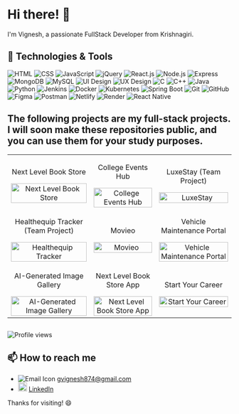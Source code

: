 # Hi there! 👋

I'm Vignesh, a passionate FullStack Developer from Krishnagiri.

## 🔧 Technologies & Tools
![HTML](https://img.shields.io/badge/HTML5-orange?style=for-the-badge&logo=html5)
![CSS](https://img.shields.io/badge/CSS3-0802A3?style=for-the-badge&logo=css3)
![JavaScript](https://img.shields.io/badge/JavaScript-F7DF1E?style=for-the-badge&logo=javascript&logoColor=black)
![jQuery](https://img.shields.io/badge/jQuery-FF4B91?style=for-the-badge&logo=jquery)
![React.js](https://img.shields.io/badge/React.js-black?style=for-the-badge&logo=react)
![Node.js](https://img.shields.io/badge/Node.js-F7DF1E?style=for-the-badge&logo=nodedotjs)
![Express](https://img.shields.io/badge/Express-000000?style=for-the-badge&logo=express)
![MongoDB](https://img.shields.io/badge/MongoDB-orange?style=for-the-badge&logo=mongodb)
![MySQL](https://img.shields.io/badge/MySQL-blueviole?style=for-the-badge&logo=mysql)
![UI Design](https://img.shields.io/badge/UI%20Design-9cf?style=for-the-badge&logo=figma)
![UX Design](https://img.shields.io/badge/UX%20Design-blueviolet?style=for-the-badge&logo=sketch)
![C](https://img.shields.io/badge/C-blue?style=for-the-badge&logo=c)
![C++](https://img.shields.io/badge/C++-A2FF86?style=for-the-badge&logo=cplusplus)
![Java](https://img.shields.io/badge/Java-00A9FF?style=for-the-badge&logo=java)
![Python](https://img.shields.io/badge/Python-0802A3?style=for-the-badge&logo=python)
![Jenkins](https://img.shields.io/badge/Jenkins-D24939?style=for-the-badge&logo=Jenkins&logoColor=white)
![Docker](https://img.shields.io/badge/Docker-2496ED?style=for-the-badge&logo=Docker&logoColor=white)
![Kubernetes](https://img.shields.io/badge/Kubernetes-326CE5?style=for-the-badge&logo=Kubernetes&logoColor=white)
![Spring Boot](https://img.shields.io/badge/Spring%20Boot-6DB33F?style=for-the-badge&logo=Spring%20Boot&logoColor=white)
![Git](https://img.shields.io/badge/Git-F05032?style=for-the-badge&logo=git&logoColor=white)
![GitHub](https://img.shields.io/badge/GitHub-181717?style=for-the-badge&logo=github&logoColor=white)
![Figma](https://img.shields.io/badge/Figma-FF4B91?style=for-the-badge&logo=figma&logoColor=white)
![Postman](https://img.shields.io/badge/Postman-FF6C37?style=for-the-badge&logo=postman&logoColor=white)
![Netlify](https://img.shields.io/badge/Netlify-00C7B7?style=for-the-badge&logo=netlify&logoColor=white)
![Render](https://img.shields.io/badge/Render-46E3B7?style=for-the-badge&logo=render&logoColor=white)
![React Native](https://img.shields.io/badge/React_Native-blueviolet?style=for-the-badge&logo=react&logoColor=white)


## The following projects are my full-stack projects. I will soon make these repositories public, and you can use them for your study purposes.

<table>
  <tr>
    <td style="text-align: center;">
      <p>Next Level Book Store</p>
      <img src="https://github.com/user-attachments/assets/2f8f689b-35f8-4a1b-bb4d-c78fdbb080fb" alt="Next Level Book Store" width="100%" />
    </td>
    <td style="text-align: center;">
      <p>College Events Hub</p>
      <img src="https://github.com/user-attachments/assets/b486df0a-d1e6-4795-8b16-25bd4630c969" alt="College Events Hub" width="100%" />
    </td>
    <td style="text-align: center;">
      <p>LuxeStay (Team Project)</p>
      <img src="https://github.com/user-attachments/assets/e0051bf0-cff8-44df-8e76-69c375d21201" alt="LuxeStay" width="100%">
    </td>
  </tr>
  <tr>
    <td style="text-align: center;">
      <p>Healthequip Tracker (Team Project)</p>
      <img src="https://github.com/user-attachments/assets/c0d3d2c2-8b28-4f9b-b615-f48e06faf3ba" alt="Healthequip Tracker"width="100%" />
    </td>
    <td style="text-align: center;">
      <p>Movieo</p>
      <img src="https://github.com/user-attachments/assets/cfa299c9-e006-4387-916a-a12a90adaa9e" alt="Movieo" width="100%" />
    </td>
    <td style="text-align: center;">
      <p>Vehicle Maintenance Portal</p>
      <img src="https://github.com/user-attachments/assets/c0c1395f-2fe1-456d-9545-ef39fa4a8679" alt="Vehicle Maintenance Portal" width="100%" />
    </td>
  </tr>
  <tr>
    <td style="text-align: center;">
      <p>AI-Generated Image Gallery</p>
      <img src="https://github.com/user-attachments/assets/46792284-b2b5-493a-aea9-beab8639fca1" alt="AI-Generated Image Gallery" width="100%" />
    </td>
    <td style="text-align: center;">
      <p>Next Level Book Store App</p>
      <img src="https://github.com/user-attachments/assets/b232591a-b7b6-4cee-b964-332b576f58c1" alt="Next Level Book Store App"width="100%" />
    </td>
    <td style="text-align: center;">
      <p>Start Your Career</p>
      <img src="https://github.com/user-attachments/assets/4eb49e94-3a0e-4095-b516-ee639a15bb6d" alt="Start Your Career" width="100%" />
    </td>
  </tr>
</table>

<!-- ## 🌱 Currently Learning

- [Your current learning goal 1]
- [Your current learning goal 2]
-->
##
![Profile views](https://hits.sh/github.com/vignesh60/vignesh60.svg?label=Profile+views)

## 📫 How to reach me

- ![Email Icon](https://img.icons8.com/ios-glyphs/20/000000/new-post.png) gvignesh874@gmail.com
- <img src="https://www.svgrepo.com/show/157006/linkedin.svg" alt="linkedin" width="20"/> [LinkedIn](https://www.linkedin.com/in/vignesh-govindasamy)

<!--
## 🚀 Projects

- [Project 1](https://github.com/yourusername/project1)
- [Project 2](https://github.com/yourusername/project2)
-->
Thanks for visiting! 😄
